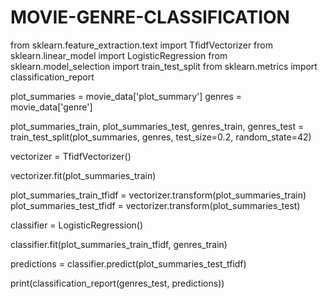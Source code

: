 # MOVIE-GENRE-CLASSIFICATION   
from sklearn.feature_extraction.text import TfidfVectorizer
from sklearn.linear_model import LogisticRegression
from sklearn.model_selection import train_test_split
from sklearn.metrics import classification_report


plot_summaries = movie_data['plot_summary']
genres = movie_data['genre']

plot_summaries_train, plot_summaries_test, genres_train, genres_test = train_test_split(plot_summaries, genres, test_size=0.2, random_state=42)

vectorizer = TfidfVectorizer()

vectorizer.fit(plot_summaries_train)

plot_summaries_train_tfidf = vectorizer.transform(plot_summaries_train)
plot_summaries_test_tfidf = vectorizer.transform(plot_summaries_test)

classifier = LogisticRegression()

classifier.fit(plot_summaries_train_tfidf, genres_train)

predictions = classifier.predict(plot_summaries_test_tfidf)

print(classification_report(genres_test, predictions))
